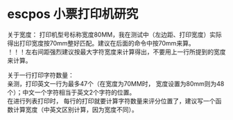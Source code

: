 # escpos 小票打印机研究

关于宽度：
打印机型号标称宽度80MM，我在测试中（左边距、打印宽度）实际得出打印宽度按70mm整好匹配。建议在后面的命令中按70mm来算。   
！！！左右间距强烈建议按最大字符宽度来计算得出，不要用上一行所提到的宽度来计算。   

关于一行打印字符数量：   
亲测，打印英文一行为最多47个（在宽度为70MM时， 宽度设置为80mm则为48个）；中文一个字符相当于英文2个字符的位置。   
在进行列表打印时， 每行的打印就要计算字符数量来评分位置了，建议写一个函数计算宽度（中英文区别计算，因为宽度不同）。   